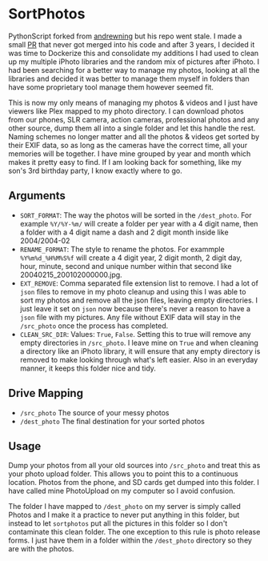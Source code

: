 # SortPhotos

PythonScript forked from [andrewning](https://github.com/andrewning/sortphotos) but his repo went stale.  I made a small [PR](https://github.com/andrewning/sortphotos/pull/147) that never got merged into his code and after 3 years, I decided it was time to Dockerize this and consolidate my additions I had used to clean up my multiple iPhoto libraries and the random mix of pictures after iPhoto.  I had been searching for a better way to manage my photos, looking at all the libraries and decided it was better to manage them myself in folders than have some proprietary tool manage them however seemed fit.

This is now my only means of managing my photos & videos and I just have viewers like Plex mapped to my photo directory.  I can download photos from our phones, SLR camera, action cameras, professional photos and any other source, dump them all into a single folder and let this handle the rest.  Naming schemes no longer matter and all the photos & videos get sorted by their EXIF data, so as long as the cameras have the correct time, all your memories will be together.  I have mine grouped by year and month which makes it pretty easy to find.  If I am looking back for something, like my son's 3rd birthday party, I know exactly where to go.

## Arguments

- `SORT_FORMAT`: The way the photos will be sorted in the `/dest_photo`.  For example `%Y/%Y-%m/` will create a folder per year with a 4 digit name, then a folder with a 4 digit name a dash and 2 digit month inside like 2004/2004-02
- `RENAME_FORMAT`: The style to rename the photos.  For exammple `%Y%m%d_%H%M%S%f` will create a 4 digit year, 2 digit month, 2 digit day, hour, minute, second and unique number within that second like 20040215_200102000000.jpg.
- `EXT_REMOVE`: Comma separated file extension list to remove.  I had a lot of `json` files to remove in my photo cleanup and using this I was able to sort my photos and remove all the json files, leaving empty directories.  I just leave it set on `json` now because there's never a reason to have a `json` file with my pictures.  Any file without EXIF data will stay in the `/src_photo` once the process has completed.
- `CLEAN_SRC_DIR`:  Values: `True`, `False`.  Setting this to true will remove any empty directories in `/src_photo`.  I leave mine on `True` and when cleaning a directory like an iPhoto library, it will ensure that any empty directory is removed to make looking through what's left easier.  Also in an everyday manner, it keeps this folder nice and tidy.

## Drive Mapping

- `/src_photo` The source of your messy photos
- `/dest_photo` The final destination for your sorted photos

## Usage

Dump your photos from all your old sources into `/src_photo` and treat this as your photo upload folder.  This allows you to point this to a continuous location.  Photos from the phone, and SD cards get dumped into this folder.  I have called mine PhotoUpload on my computer so I avoid confusion.

The folder I have mapped to `/dest_photo` on my server is simply called Photos and I make it a practice to never put anything in this folder, but instead to let `sortphotos` put all the pictures in this folder so I don't contaminate this clean folder.  The one exception to this rule is photo release forms.  I just have them in a folder within the `/dest_photo` directory so they are with the photos.
